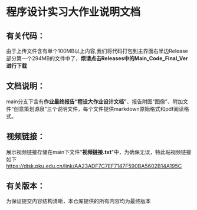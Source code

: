# 程序设计实习大作业说明文档

## 有关代码：
由于上传文件含有单个100MB以上内容,我们将代码打包到主界面右半边Release部分第一个294MB的文件中了，**烦请点击Releases中的Main_Code_Final_Ver进行下载**

## 文档说明：
main分支下含有**作业最终报告“程设大作业设计文档”**、报告附图“图像”、附加文件“创意策划源泉”三个说明文件，每个文件提供markdown原始格式和pdf阅读格式。

## 视频链接：
展示视频链接存储在main下文件"**视频链接.txt**"中，为确保无误，特此贴视频链接如下
https://disk.pku.edu.cn/link/AA23ADF7C7EF7147F590BA5602B14A195C

## 有关版本：
为保证提交内容结构清晰，本仓库提供的所有内容均为最终版本
